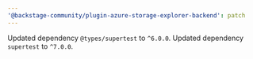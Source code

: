 ```yaml
---
'@backstage-community/plugin-azure-storage-explorer-backend': patch
---
```


Updated dependency `@types/supertest` to `^6.0.0`.
Updated dependency `supertest` to `^7.0.0`.
